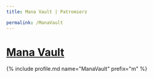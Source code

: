 ```yaml
---
title: Mana Vault | Patromierz

permalink: /ManaVault
---
```


# [Mana Vault](https://patronite.pl/ManaVault)

{% include profile.md name="ManaVault" prefix="m" %}
